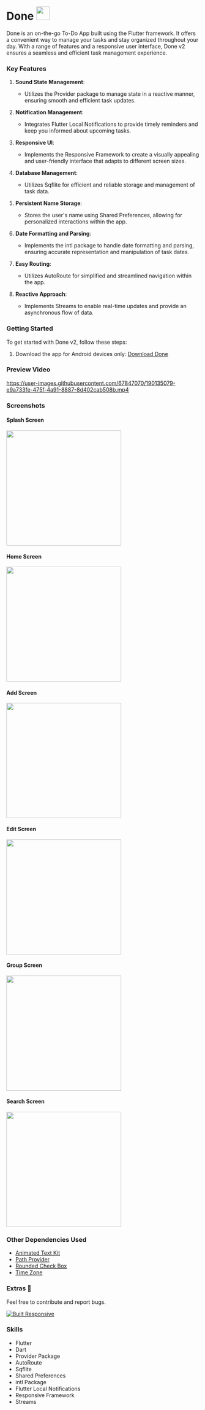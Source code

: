 # Done <img src="screenshots/icon.jpg" width="35" height="35">

Done is an on-the-go To-Do App built using the Flutter framework. It offers a convenient way to manage your tasks and stay organized throughout your day. With a range of features and a responsive user interface, Done v2 ensures a seamless and efficient task management experience.

### Key Features
1. **Sound State Management**:
   - Utilizes the Provider package to manage state in a reactive manner, ensuring smooth and efficient task updates.

2. **Notification Management**:
   - Integrates Flutter Local Notifications to provide timely reminders and keep you informed about upcoming tasks.

3. **Responsive UI**:
   - Implements the Responsive Framework to create a visually appealing and user-friendly interface that adapts to different screen sizes.

4. **Database Management**:
   - Utilizes Sqflite for efficient and reliable storage and management of task data.

5. **Persistent Name Storage**:
   - Stores the user's name using Shared Preferences, allowing for personalized interactions within the app.

6. **Date Formatting and Parsing**:
   - Implements the intl package to handle date formatting and parsing, ensuring accurate representation and manipulation of task dates.

7. **Easy Routing**:
   - Utilizes AutoRoute for simplified and streamlined navigation within the app.

8. **Reactive Approach**:
   - Implements Streams to enable real-time updates and provide an asynchronous flow of data.

  
### Getting Started
To get started with Done v2, follow these steps:

1. Download the app for Android devices only: [Download Done](https://drive.google.com/file/d/1C38j1illRYgyiiDv737y3crZ71O57z1k/view?usp=sharing)

### Preview Video
https://user-images.githubusercontent.com/67847070/190135079-e9a733fe-475f-4a91-8887-8d402cab508b.mp4

### Screenshots
#### Splash Screen
<img src="screenshots/splash.png" width="300">

#### Home Screen
<img src="screenshots/home.png" width="300">

#### Add Screen
<img src="screenshots/add.png" width="300">

#### Edit Screen
<img src="screenshots/edit.png" width="300">

#### Group Screen
<img src="screenshots/group.png" width="300">

#### Search Screen
<img src="screenshots/search.png" width="300">

### Other Dependencies Used
- [Animated Text Kit](https://pub.dev/packages/animated_text_kit)
- [Path Provider](https://pub.dev/packages/path_provider)
- [Rounded Check Box](https://pub.dev/packages/roundcheckbox)
- [Time Zone](https://pub.dev/packages/timezone)
  
### Extras 💫
Feel free to contribute and report bugs.

<a href="https://github.com/Codelessly/ResponsiveFramework">
  <img alt="Built Responsive"
       src="https://raw.githubusercontent.com/Codelessly/ResponsiveFramework/master/packages/Built%20Responsive%20Badge.png"/>
</a>

### Skills
- Flutter
- Dart
- Provider Package
- AutoRoute
- Sqflite
- Shared Preferences
- intl Package
- Flutter Local Notifications
- Responsive Framework
- Streams
